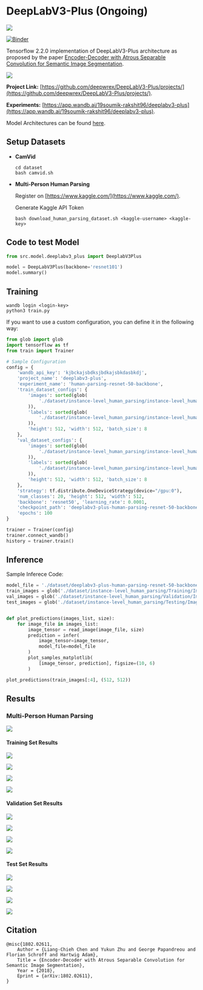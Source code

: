 # DeepLabV3-Plus (Ongoing)

[![](https://camo.githubusercontent.com/7ce7d8e78ad8ddab3bea83bb9b98128528bae110/68747470733a2f2f616c65656e34322e6769746875622e696f2f6261646765732f7372632f74656e736f72666c6f772e737667)](https://tensorflow.org/)

[![Binder](https://mybinder.org/badge_logo.svg)](https://mybinder.org/v2/gh/deepwrex/DeepLabV3-Plus/augmentations)

Tensorflow 2.2.0 implementation of DeepLabV3-Plus architecture as proposed by the paper [Encoder-Decoder with Atrous Separable
Convolution for Semantic Image Segmentation](https://arxiv.org/pdf/1802.02611.pdf).

![](./assets/deeplabv3_plus_diagram.png)

**Project Link:** [https://github.com/deepwrex/DeepLabV3-Plus/projects/](https://github.com/deepwrex/DeepLabV3-Plus/projects/).

**Experiments:** [https://app.wandb.ai/19soumik-rakshit96/deeplabv3-plus](https://app.wandb.ai/19soumik-rakshit96/deeplabv3-plus).

Model Architectures can be found [here](./models.md).

## Setup Datasets

- **CamVid**
    
    ```shell script
    cd dataset
    bash camvid.sh
    ```

- **Multi-Person Human Parsing**

    Register on [https://www.kaggle.com/](https://www.kaggle.com/).

    Generate Kaggle API Token

    ```shell script
    bash download_human_parsing_dataset.sh <kaggle-username> <kaggle-key>
    ```


## Code to test Model

```python
from src.model.deeplabv3_plus import DeeplabV3Plus

model = DeepLabV3Plus(backbone='resnet101')
model.summary()
```

## Training

```shell script
wandb login <login-key>
python3 train.py
```

If you want to use a custom configuration, you can define it in the following way:

```python
from glob import glob
import tensorflow as tf
from train import Trainer

# Sample Configuration
config = {
    'wandb_api_key': 'kjbckajsbdksjbdkajsbkdasbkdj',
    'project_name': 'deeplabv3-plus',
    'experiment_name': 'human-parsing-resnet-50-backbone',
    'train_dataset_configs': {
        'images': sorted(glob(
            './dataset/instance-level_human_parsing/instance-level_human_parsing/Training/Images/*'
        )),
        'labels': sorted(glob(
            './dataset/instance-level_human_parsing/instance-level_human_parsing/Training/Category_ids/*'
        )),
        'height': 512, 'width': 512, 'batch_size': 8
    },
    'val_dataset_configs': {
        'images': sorted(glob(
            './dataset/instance-level_human_parsing/instance-level_human_parsing/Validation/Images/*'
        )),
        'labels': sorted(glob(
            './dataset/instance-level_human_parsing/instance-level_human_parsing/Validation/Category_ids/*'
        )),
        'height': 512, 'width': 512, 'batch_size': 8
    },
    'strategy': tf.distribute.OneDeviceStrategy(device="/gpu:0"),
    'num_classes': 20, 'height': 512, 'width': 512,
    'backbone': 'resnet50', 'learning_rate': 0.0001,
    'checkpoint_path': 'deeplabv3-plus-human-parsing-resnet-50-backbone.h5',
    'epochs': 100
}

trainer = Trainer(config)
trainer.connect_wandb()
history = trainer.train()
```

## Inference

Sample Inferece Code:

```python
model_file = './dataset/deeplabv3-plus-human-parsing-resnet-50-backbone.h5'
train_images = glob('./dataset/instance-level_human_parsing/Training/Images/*')
val_images = glob('./dataset/instance-level_human_parsing/Validation/Images/*')
test_images = glob('./dataset/instance-level_human_parsing/Testing/Images/*')


def plot_predictions(images_list, size):
    for image_file in images_list:
        image_tensor = read_image(image_file, size)
        prediction = infer(
            image_tensor=image_tensor,
            model_file=model_file
        )
        plot_samples_matplotlib(
            [image_tensor, prediction], figsize=(10, 6)
        )

plot_predictions(train_images[:4], (512, 512))
```

## Results

### Multi-Person Human Parsing

![](./assets/human_parsing_results/training_results.png)

#### Training Set Results

![](./assets/human_parsing_results/train_result_1.png)

![](./assets/human_parsing_results/train_result_2.png)

![](./assets/human_parsing_results/train_result_3.png)

![](./assets/human_parsing_results/train_result_4.png)

#### Validation Set Results

![](./assets/human_parsing_results/val_result_1.png)

![](./assets/human_parsing_results/val_result_2.png)

![](./assets/human_parsing_results/val_result_3.png)

![](./assets/human_parsing_results/val_result_4.png)

#### Test Set Results

![](./assets/human_parsing_results/test_result_1.png)

![](./assets/human_parsing_results/test_result_2.png)

![](./assets/human_parsing_results/test_result_3.png)

![](./assets/human_parsing_results/test_result_4.png)

## Citation

```
@misc{1802.02611,
    Author = {Liang-Chieh Chen and Yukun Zhu and George Papandreou and Florian Schroff and Hartwig Adam},
    Title = {Encoder-Decoder with Atrous Separable Convolution for Semantic Image Segmentation},
    Year = {2018},
    Eprint = {arXiv:1802.02611},
}
```
